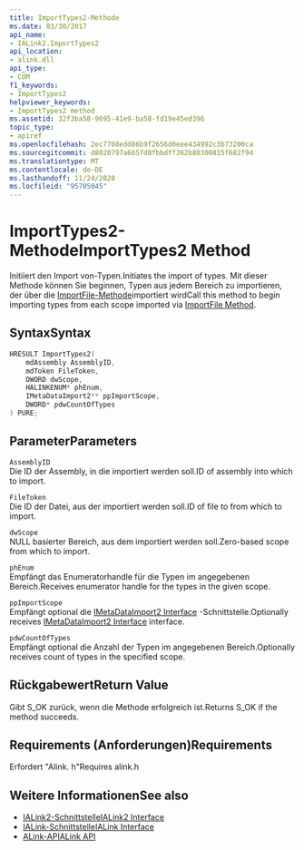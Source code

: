 ```yaml
---
title: ImportTypes2-Methode
ms.date: 03/30/2017
api_name:
- IALink2.ImportTypes2
api_location:
- alink.dll
api_type:
- COM
f1_keywords:
- ImportTypes2
helpviewer_keywords:
- ImportTypes2 method
ms.assetid: 32f3ba58-9695-41e9-ba58-fd19e45ed396
topic_type:
- apiref
ms.openlocfilehash: 2ec7708edd86b9f2656d0eee434992c3b73200ca
ms.sourcegitcommit: d8020797a6657d0fbbdff362b80300815f682f94
ms.translationtype: MT
ms.contentlocale: de-DE
ms.lasthandoff: 11/24/2020
ms.locfileid: "95705045"
---
```

# <a name="importtypes2-method"></a><span data-ttu-id="9927f-102">ImportTypes2-Methode</span><span class="sxs-lookup"><span data-stu-id="9927f-102">ImportTypes2 Method</span></span>

<span data-ttu-id="9927f-103">Initiiert den Import von-Typen.</span><span class="sxs-lookup"><span data-stu-id="9927f-103">Initiates the import of types.</span></span> <span data-ttu-id="9927f-104">Mit dieser Methode können Sie beginnen, Typen aus jedem Bereich zu importieren, der über die [ImportFile-Methode](importfile-method.md)importiert wird</span><span class="sxs-lookup"><span data-stu-id="9927f-104">Call this method to begin importing types from each scope imported via [ImportFile Method](importfile-method.md).</span></span>  
  
## <a name="syntax"></a><span data-ttu-id="9927f-105">Syntax</span><span class="sxs-lookup"><span data-stu-id="9927f-105">Syntax</span></span>  
  
```cpp  
HRESULT ImportTypes2(  
    mdAssembly AssemblyID,  
    mdToken FileToken,  
    DWORD dwScope,  
    HALINKENUM* phEnum,  
    IMetaDataImport2** ppImportScope,  
    DWORD* pdwCountOfTypes  
) PURE;  
```  
  
## <a name="parameters"></a><span data-ttu-id="9927f-106">Parameter</span><span class="sxs-lookup"><span data-stu-id="9927f-106">Parameters</span></span>  

 `AssemblyID`  
 <span data-ttu-id="9927f-107">Die ID der Assembly, in die importiert werden soll.</span><span class="sxs-lookup"><span data-stu-id="9927f-107">ID of assembly into which to import.</span></span>  
  
 `FileToken`  
 <span data-ttu-id="9927f-108">Die ID der Datei, aus der importiert werden soll.</span><span class="sxs-lookup"><span data-stu-id="9927f-108">ID of file to from which to import.</span></span>  
  
 `dwScope`  
 <span data-ttu-id="9927f-109">NULL basierter Bereich, aus dem importiert werden soll.</span><span class="sxs-lookup"><span data-stu-id="9927f-109">Zero-based scope from which to import.</span></span>  
  
 `phEnum`  
 <span data-ttu-id="9927f-110">Empfängt das Enumeratorhandle für die Typen im angegebenen Bereich.</span><span class="sxs-lookup"><span data-stu-id="9927f-110">Receives enumerator handle for the types in the given scope.</span></span>  
  
 `ppImportScope`  
 <span data-ttu-id="9927f-111">Empfängt optional die [IMetaDataImport2 Interface](../metadata/imetadataimport2-interface.md) -Schnittstelle.</span><span class="sxs-lookup"><span data-stu-id="9927f-111">Optionally receives [IMetaDataImport2 Interface](../metadata/imetadataimport2-interface.md) interface.</span></span>  
  
 `pdwCountOfTypes`  
 <span data-ttu-id="9927f-112">Empfängt optional die Anzahl der Typen im angegebenen Bereich.</span><span class="sxs-lookup"><span data-stu-id="9927f-112">Optionally receives count of types in the specified scope.</span></span>  
  
## <a name="return-value"></a><span data-ttu-id="9927f-113">Rückgabewert</span><span class="sxs-lookup"><span data-stu-id="9927f-113">Return Value</span></span>  

 <span data-ttu-id="9927f-114">Gibt S_OK zurück, wenn die Methode erfolgreich ist.</span><span class="sxs-lookup"><span data-stu-id="9927f-114">Returns S_OK if the method succeeds.</span></span>  
  
## <a name="requirements"></a><span data-ttu-id="9927f-115">Requirements (Anforderungen)</span><span class="sxs-lookup"><span data-stu-id="9927f-115">Requirements</span></span>  

 <span data-ttu-id="9927f-116">Erfordert "Alink. h"</span><span class="sxs-lookup"><span data-stu-id="9927f-116">Requires alink.h</span></span>  
  
## <a name="see-also"></a><span data-ttu-id="9927f-117">Weitere Informationen</span><span class="sxs-lookup"><span data-stu-id="9927f-117">See also</span></span>

- [<span data-ttu-id="9927f-118">IALink2-Schnittstelle</span><span class="sxs-lookup"><span data-stu-id="9927f-118">IALink2 Interface</span></span>](ialink2-interface.md)
- [<span data-ttu-id="9927f-119">IALink-Schnittstelle</span><span class="sxs-lookup"><span data-stu-id="9927f-119">IALink Interface</span></span>](ialink-interface.md)
- [<span data-ttu-id="9927f-120">ALink-API</span><span class="sxs-lookup"><span data-stu-id="9927f-120">ALink API</span></span>](index.md)
